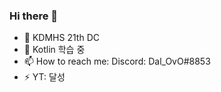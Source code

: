 ### Hi there 👋

<!--
**noonnight10/noonnight10** is a ✨ _special_ ✨ repository because its `README.md` (this file) appears on your GitHub profile.

Here are some ideas to get you started:

- 🔭 KDMHS 21th DC
- 🌱 Kotlin 학습 중
- 📫 How to reach me: Discord: Dal_OvO#8853
- ⚡ YT: 달성
-->
- 🔭 KDMHS 21th DC
- 🌱 Kotlin 학습 중
- 📫 How to reach me: Discord: Dal_OvO#8853
- ⚡ YT: 달성





  
